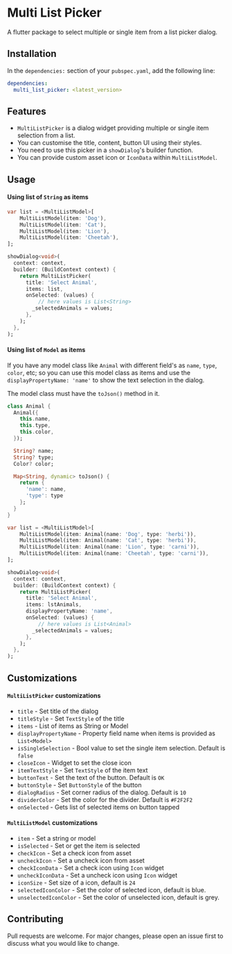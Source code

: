 
# Multi List Picker

A flutter package to select multiple or single item from a list picker dialog.

## Installation

In the `dependencies:` section of your `pubspec.yaml`, add the following line:

```yaml
dependencies:
  multi_list_picker: <latest_version>
```

## Features

- `MultiListPicker` is a dialog widget providing multiple or single item selection from a list.
- You can customise the title, content, button UI using their styles.
- You need to use this picker in a `showDialog`'s builder function.
- You can provide custom asset icon or `IconData` within `MultiListModel`.

## Usage

#### Using list of `String` as items

```dart
var list = <MultiListModel>[
    MultiListModel(item: 'Dog'),
    MultiListModel(item: 'Cat'),
    MultiListModel(item: 'Lion'),
    MultiListModel(item: 'Cheetah'),
];
```

```dart
showDialog<void>(
  context: context,
  builder: (BuildContext context) {
    return MultiListPicker(
      title: 'Select Animal',
      items: list,
      onSelected: (values) {
          // here values is List<String>
        _selectedAnimals = values;
      },
    );
  },
);
```

#### Using list of `Model` as items

If you have any model class like `Animal` with different field's as `name`, `type`, `color`, etc; so you can use this model class as items and use the `displayPropertyName: 'name'` to show the text selection in the dialog.

The model class must have the `toJson()` method in it.

```dart
class Animal {
  Animal({
    this.name,
    this.type,
    this.color,
  });

  String? name;
  String? type;
  Color? color;

  Map<String, dynamic> toJson() {
    return {
      'name': name,
      'type': type
    };
  }
}
```

```dart
var list = <MultiListModel>[
    MultiListModel(item: Animal(name: 'Dog', type: 'herbi')),
    MultiListModel(item: Animal(name: 'Cat', type: 'herbi')),
    MultiListModel(item: Animal(name: 'Lion', type: 'carni')),
    MultiListModel(item: Animal(name: 'Cheetah', type: 'carni')),
];
```

```dart
showDialog<void>(
  context: context,
  builder: (BuildContext context) {
    return MultiListPicker(
      title: 'Select Animal',
      items: lstAnimals,
      displayPropertyName: 'name',
      onSelected: (values) {
          // here values is List<Animal>
        _selectedAnimals = values;
      },
    );
  },
);
```

## Customizations

#### `MultiListPicker` customizations

- `title` - Set title of the dialog
- `titleStyle` - Set `TextStyle` of the title
- `items` - List of items as String or Model
- `displayPropertyName` - Property field name when items is provided as `List<Model>`
- `isSingleSelection` - Bool value to set the single item selection. Default is `false`
- `closeIcon` - Widget to set the close icon
- `itemTextStyle` - Set `TextStyle` of the item text
- `buttonText` - Set the text of the button. Default is `OK`
- `buttonStyle` - Set `ButtonStyle` of the button
- `dialogRadius` - Set corner radius of the dialog. Default is `10`
- `dividerColor` - Set the color for the divider. Default is `#F2F2F2`
- `onSelected` - Gets list of selected items on button tapped

#### `MultiListModel` customizations

- `item` - Set a string or model
- `isSelected` - Set or get the item is selected
- `checkIcon` - Set a check icon from asset
- `uncheckIcon` - Set a uncheck icon from asset
- `checkIconData` - Set a check icon using `Icon` widget
- `uncheckIconData` - Set a uncheck icon using `Icon` widget
- `iconSize` - Set size of a icon, default is `24`
- `selectedIconColor` - Set the color of selected icon, default is blue.
- `unselectedIconColor` - Set the color of unselected icon, default is grey.

## Contributing

Pull requests are welcome. For major changes, please open an issue first to discuss what you would like to change.

